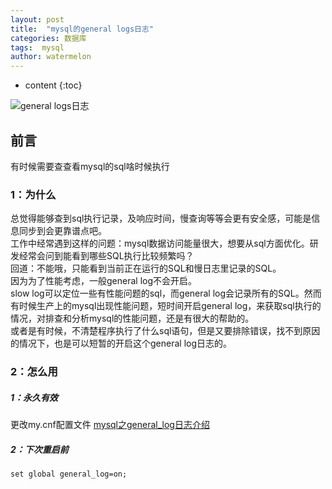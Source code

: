 ```yaml
---
layout: post
title:  "mysql的general logs日志"
categories: 数据库
tags:  mysql
author: watermelon
---
```

* content
{:toc}

![general logs日志](https://images.gitee.com/uploads/images/2019/0129/191948_3f6fe9bd_1210188.jpeg)
## 前言
有时候需要查查看mysql的sql啥时候执行






### **1：为什么**
总觉得能够查到sql执行记录，及响应时间，慢查询等等会更有安全感，可能是信息同步到会更靠谱点吧。  
工作中经常遇到这样的问题：mysql数据访问能量很大，想要从sql方面优化。研发经常会问到能看到哪些SQL执行比较频繁吗？  
回道：不能哦，只能看到当前正在运行的SQL和慢日志里记录的SQL。  
因为为了性能考虑，一般general log不会开启。  
slow log可以定位一些有性能问题的sql，而general log会记录所有的SQL。然而有时候生产上的mysql出现性能问题，短时间开启general log，来获取sql执行的情况，对排查和分析mysql的性能问题，还是有很大的帮助的。  
或者是有时候，不清楚程序执行了什么sql语句，但是又要排除错误，找不到原因的情况下，也是可以短暂的开启这个general log日志的。  

### **2：怎么用**
##### 1：永久有效
更改my.cnf配置文件
 [mysql之general_log日志介绍](http://blog.51cto.com/wujianwei/2146109?source=dra)  

##### 2：下次重启前
```xml
set global general_log=on;
```